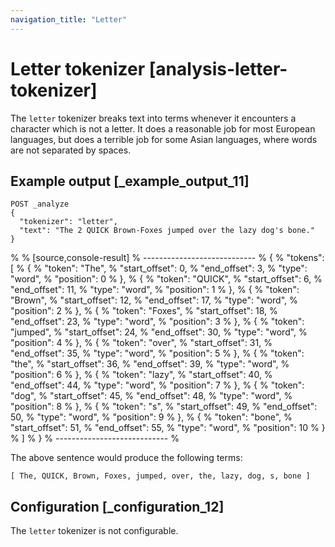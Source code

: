 ```yaml
---
navigation_title: "Letter"
---
```


# Letter tokenizer [analysis-letter-tokenizer]


The `letter` tokenizer breaks text into terms whenever it encounters a character which is not a letter. It does a reasonable job for most European languages, but does a terrible job for some Asian languages, where words are not separated by spaces.


## Example output [_example_output_11] 

```console
POST _analyze
{
  "tokenizer": "letter",
  "text": "The 2 QUICK Brown-Foxes jumped over the lazy dog's bone."
}
```

% 
% [source,console-result]
% ----------------------------
% {
%   "tokens": [
%     {
%       "token": "The",
%       "start_offset": 0,
%       "end_offset": 3,
%       "type": "word",
%       "position": 0
%     },
%     {
%       "token": "QUICK",
%       "start_offset": 6,
%       "end_offset": 11,
%       "type": "word",
%       "position": 1
%     },
%     {
%       "token": "Brown",
%       "start_offset": 12,
%       "end_offset": 17,
%       "type": "word",
%       "position": 2
%     },
%     {
%       "token": "Foxes",
%       "start_offset": 18,
%       "end_offset": 23,
%       "type": "word",
%       "position": 3
%     },
%     {
%       "token": "jumped",
%       "start_offset": 24,
%       "end_offset": 30,
%       "type": "word",
%       "position": 4
%     },
%     {
%       "token": "over",
%       "start_offset": 31,
%       "end_offset": 35,
%       "type": "word",
%       "position": 5
%     },
%     {
%       "token": "the",
%       "start_offset": 36,
%       "end_offset": 39,
%       "type": "word",
%       "position": 6
%     },
%     {
%       "token": "lazy",
%       "start_offset": 40,
%       "end_offset": 44,
%       "type": "word",
%       "position": 7
%     },
%     {
%       "token": "dog",
%       "start_offset": 45,
%       "end_offset": 48,
%       "type": "word",
%       "position": 8
%     },
%     {
%       "token": "s",
%       "start_offset": 49,
%       "end_offset": 50,
%       "type": "word",
%       "position": 9
%     },
%     {
%       "token": "bone",
%       "start_offset": 51,
%       "end_offset": 55,
%       "type": "word",
%       "position": 10
%     }
%   ]
% }
% ----------------------------
% 

The above sentence would produce the following terms:

```text
[ The, QUICK, Brown, Foxes, jumped, over, the, lazy, dog, s, bone ]
```


## Configuration [_configuration_12] 

The `letter` tokenizer is not configurable.

